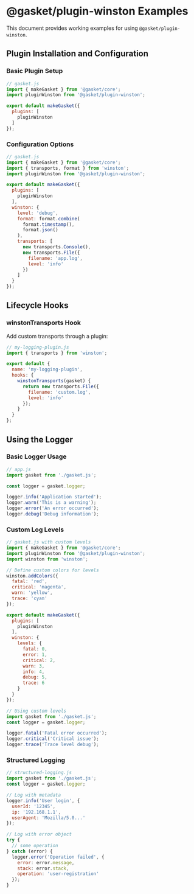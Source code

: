 # @gasket/plugin-winston Examples

This document provides working examples for using `@gasket/plugin-winston`.

## Plugin Installation and Configuration

### Basic Plugin Setup

```js
// gasket.js
import { makeGasket } from '@gasket/core';
import pluginWinston from '@gasket/plugin-winston';

export default makeGasket({
  plugins: [
    pluginWinston
  ]
});
```

### Configuration Options

```js
// gasket.js
import { makeGasket } from '@gasket/core';
import { transports, format } from 'winston';
import pluginWinston from '@gasket/plugin-winston';

export default makeGasket({
  plugins: [
    pluginWinston
  ],
  winston: {
    level: 'debug',
    format: format.combine(
      format.timestamp(),
      format.json()
    ),
    transports: [
      new transports.Console(),
      new transports.File({
        filename: 'app.log',
        level: 'info'
      })
    ]
  }
});
```

## Lifecycle Hooks

### winstonTransports Hook

Add custom transports through a plugin:

```js
// my-logging-plugin.js
import { transports } from 'winston';

export default {
  name: 'my-logging-plugin',
  hooks: {
    winstonTransports(gasket) {
      return new transports.File({
        filename: 'custom.log',
        level: 'info'
      });
    }
  }
};
```

## Using the Logger

### Basic Logger Usage

```js
// app.js
import gasket from './gasket.js';

const logger = gasket.logger;

logger.info('Application started');
logger.warn('This is a warning');
logger.error('An error occurred');
logger.debug('Debug information');
```

### Custom Log Levels

```js
// gasket.js with custom levels
import { makeGasket } from '@gasket/core';
import pluginWinston from '@gasket/plugin-winston';
import winston from 'winston';

// Define custom colors for levels
winston.addColors({
  fatal: 'red',
  critical: 'magenta',
  warn: 'yellow',
  trace: 'cyan'
});

export default makeGasket({
  plugins: [
    pluginWinston
  ],
  winston: {
    levels: {
      fatal: 0,
      error: 1,
      critical: 2,
      warn: 3,
      info: 4,
      debug: 5,
      trace: 6
    }
  }
});
```

```js
// Using custom levels
import gasket from './gasket.js';
const logger = gasket.logger;

logger.fatal('Fatal error occurred');
logger.critical('Critical issue');
logger.trace('Trace level debug');
```

### Structured Logging

```js
// structured-logging.js
import gasket from './gasket.js';
const logger = gasket.logger;

// Log with metadata
logger.info('User login', {
  userId: '12345',
  ip: '192.168.1.1',
  userAgent: 'Mozilla/5.0...'
});

// Log with error object
try {
  // some operation
} catch (error) {
  logger.error('Operation failed', {
    error: error.message,
    stack: error.stack,
    operation: 'user-registration'
  });
}
```
